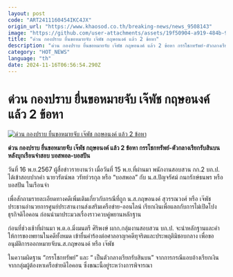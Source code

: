 ```yaml
---
layout: post
code: "ART2411160454IKC4JX"
origin_url: "https://www.khaosod.co.th/breaking-news/news_9508143"
image: "https://github.com/user-attachments/assets/19f50904-a919-484b-9fe1-e63175499179"
title: "ด่วน กองปราบ ยื่นขอหมายจับ เจ๊พัช กฤษอนงค์ แล้ว 2 ข้อหา"
description: "ด่วน กองปราบ ยื่นขอหมายจับ เจ๊พัช กฤษอนงค์ แล้ว 2 ข้อหา กรรโชกทรัพย์-ตัวกลางเรียกรับสินบน หลังบุกเรือนจำสอบ บอสพอล-บอสปัน"
category: "HOT_NEWS"
language: "th"
date: 2024-11-16T06:56:54.290Z
---
```


# ด่วน กองปราบ ยื่นขอหมายจับ เจ๊พัช กฤษอนงค์ แล้ว 2 ข้อหา

[![ด่วน กองปราบ ยื่นขอหมายจับ เจ๊พัช กฤษอนงค์ แล้ว 2 ข้อหา](https://www.khaosod.co.th/wpapp/uploads/2024/11/8b6a293b-622a-4ebb-b414-a18b9a3bf6e5.jpg "ด่วน กองปราบ ยื่นขอหมายจับ เจ๊พัช กฤษอนงค์ แล้ว 2 ข้อหา")](https://www.khaosod.co.th/wpapp/uploads/2024/11/8b6a293b-622a-4ebb-b414-a18b9a3bf6e5.jpg)

**ด่วน กองปราบ ยื่นขอหมายจับ เจ๊พัช กฤษอนงค์ แล้ว 2 ข้อหา กรรโชกทรัพย์-ตัวกลางเรียกรับสินบน หลังบุกเรือนจำสอบ บอสพอล-บอสปัน**

วันที่ 16 พ.ย.2567 ผู้สื่อข่าวรายงานว่า เมื่อวันที่ 15 พ.ย.ที่ผ่านมา พนักงานสอบสวน กก.2 บก.ป. ได้เข้าสอบปากคำ นายวรัตน์พล วรัทย์วรกุล หรือ “บอสพอล” กับ น.ส.ปัญจรัศม์ กนกรักษ์ธนพร หรือ บอสปัน ในเรือนจำ

เพื่อสักถามรายละเอียดทางคดีเพิ่มเติมเกี่ยวกับกรณีที่ถูก น.ส.กฤษอนงค์ สุวรรณวงศ์ หรือ เจ๊พัช ประธานอำนวยการศูนย์ประสานงานส่งเสริมเครือข่าย-ออนไลน์ เรียกเงินเพื่อแลกกับการไม่เปิดโปงธุรกิจดิไอคอน ก่อนนำมาประมวลเรื่องราวควบคู่พยานหลักฐาน

ก่อนที่ช่วงเช้าที่ผ่านมา พ.ต.อ.มิ่งมนตรี ศิริพงษ์ ผกก.กลุ่มงานสอบสวน บก.ป. จะนำหลักฐานและคำให้การของพยานในคดีทั้งหมด เข้ายื่นคำร้องต่อศาลอาญาคดีทุจริตและประพฤติมิชอบกลาง เพื่อขออนุมัติการออกหมายจับน.ส.กฤษอนงค์ หรือ เจ๊พัช

ในความผิดฐาน “กรรโชกทรัพย์” และ “ เป็นตัวกลางเรียกรับสินบน” จากการกรณีแอบอ้างเรียกเงินจากกลุ่มผู้ต้องหาเครือข่ายดิไอคอน ซึ่งขณะนี้อยู่ระหว่างการพิจารณา